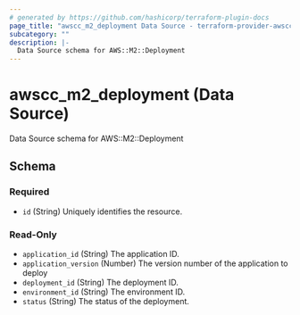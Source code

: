 ```yaml
---
# generated by https://github.com/hashicorp/terraform-plugin-docs
page_title: "awscc_m2_deployment Data Source - terraform-provider-awscc"
subcategory: ""
description: |-
  Data Source schema for AWS::M2::Deployment
---
```


# awscc_m2_deployment (Data Source)

Data Source schema for AWS::M2::Deployment



<!-- schema generated by tfplugindocs -->
## Schema

### Required

- `id` (String) Uniquely identifies the resource.

### Read-Only

- `application_id` (String) The application ID.
- `application_version` (Number) The version number of the application to deploy
- `deployment_id` (String) The deployment ID.
- `environment_id` (String) The environment ID.
- `status` (String) The status of the deployment.
